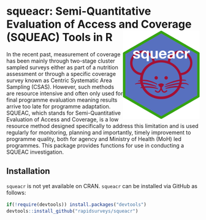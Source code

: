 
<!-- README.md is generated from README.Rmd. Please edit that file -->

# squeacr: Semi-Quantitative Evaluation of Access and Coverage (SQUEAC) Tools in R <img src="man/figures/squeacr.png" width = "200" align="right" />

In the recent past, measurement of coverage has been mainly through
two-stage cluster sampled surveys either as part of a nutrition
assessment or through a specific coverage survey known as Centric
Systematic Area Sampling (CSAS). However, such methods are resource
intensive and often only used for final programme evaluation meaning
results arrive too late for programme adaptation. SQUEAC, which stands
for Semi-Quantitative Evaluation of Access and Coverage, is a low
resource method designed specifically to address this limitation and is
used regularly for monitoring, planning and importantly, timely
improvement to programme quality, both for agency and Ministry of Health
(MoH) led programmes. This package provides functions for use in
conducting a SQUEAC investigation.

## Installation

`squeacr` is not yet available on CRAN. `squeacr` can be installed via
GitHub as follows:

``` r
if(!require(devtools)) install.packages("devtools")
devtools::install_github("rapidsurveys/squeacr")
```
